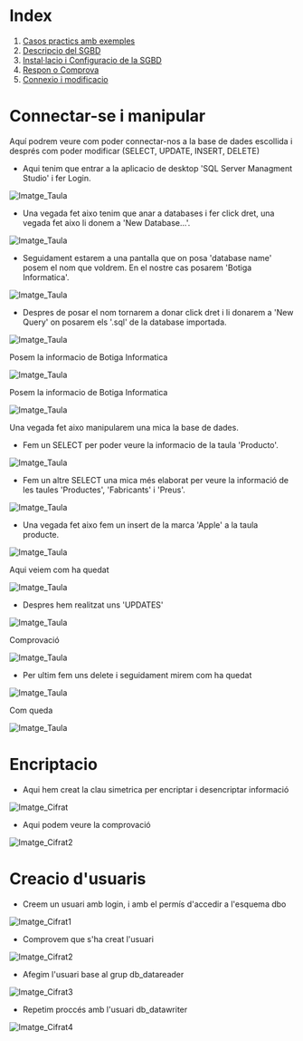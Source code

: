 # Index
1. [Casos practics amb exemples](<Documentacio/Casos_practics_amb_exemples.md>)
2. [Descripcio del SGBD](<Documentacio/Descripcio_del_SGBD.md>)
3. [Instal·lacio i Configuracio de la SGBD](<Documentacio/Instal·lacio_i_Configuracio_de_la_SGBD.md>)
4. [Respon o Comprova](<Documentacio/Respon_o_Comprova.md>)
5. [Connexio i modificacio](<SQL Server Management Studio 20/Instal·lacio i Configuracio.md>)


# Connectar-se i manipular
Aquí podrem veure com poder connectar-nos a la base de dades escollida i després com poder modificar (SELECT, UPDATE, INSERT, DELETE)

- Aqui tenim que entrar a la aplicacio de desktop 'SQL Server Managment Studio' i fer Login.

![Imatge_Taula](CONFIGURACIO/hola21.jpg)

- Una vegada fet aixo tenim que anar a databases i fer click dret, una vegada fet aixo li donem a 'New Database...'.

![Imatge_Taula](CONFIGURACIO/1.jpg)

- Seguidament estarem a una pantalla que on posa 'database name' posem el nom que voldrem. En el nostre cas posarem 'Botiga Informatica'.

![Imatge_Taula](CONFIGURACIO/2.jpg)

- Despres de posar el nom tornarem a donar click dret i li donarem a 'New Query' on posarem els '.sql' de la database importada.

![Imatge_Taula](CONFIGURACIO/3.jpg)

Posem la informacio de Botiga Informatica

![Imatge_Taula](CONFIGURACIO/4.jpg)

Posem la informacio de Botiga Informatica

![Imatge_Taula](CONFIGURACIO/5.jpg)


Una vegada fet aixo manipularem una mica la base de dades.
- Fem un SELECT per poder veure la informacio de la taula 'Producto'. 

![Imatge_Taula](CONFIGURACIO/6.jpg)

- Fem un altre SELECT una mica més elaborat per veure la informació de les taules 'Productes', 'Fabricants' i 'Preus'.

![Imatge_Taula](CONFIGURACIO/7.jpg)

- Una vegada fet aixo fem un insert de la marca 'Apple' a la taula producte.

![Imatge_Taula](CONFIGURACIO/8.jpg)

Aqui veiem com ha quedat

![Imatge_Taula](CONFIGURACIO/9.jpg)

- Despres hem realitzat uns 'UPDATES' 

![Imatge_Taula](CONFIGURACIO/10.jpg)

Comprovació

![Imatge_Taula](CONFIGURACIO/11.jpg)

- Per ultim fem uns delete i seguidament mirem com ha quedat 

![Imatge_Taula](CONFIGURACIO/12.jpg)

Com queda

![Imatge_Taula](CONFIGURACIO/13.jpg)

# Encriptacio
- Aqui hem creat la clau simetrica per encriptar i desencriptar informació

![Imatge_Cifrat](CONFIGURACIO/CIFRADO1.jpg)

- Aqui podem veure la comprovació

![Imatge_Cifrat2](CONFIGURACIO/CIFRADO2.jpg)

# Creacio d'usuaris
- Creem un usuari amb login, i amb el permís d'accedir a l'esquema dbo

![Imatge_Cifrat1](CONFIGURACIO/USUARI1.jpg)

- Comprovem que s'ha creat l'usuari

![Imatge_Cifrat2](CONFIGURACIO/USUARI2.jpg)

- Afegim l'usuari base al grup db_datareader

![Imatge_Cifrat3](CONFIGURACIO/USUARI3.jpg)

- Repetim proccés amb l'usuari db_datawriter 

![Imatge_Cifrat4](CONFIGURACIO/USUARI4.jpg)



